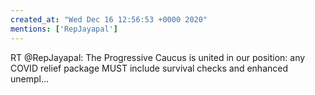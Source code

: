 ```yaml
---
created_at: "Wed Dec 16 12:56:53 +0000 2020"
mentions: ['RepJayapal']
---
```


RT @RepJayapal: The Progressive Caucus is united in our position: any COVID relief package MUST include survival checks and enhanced unempl…